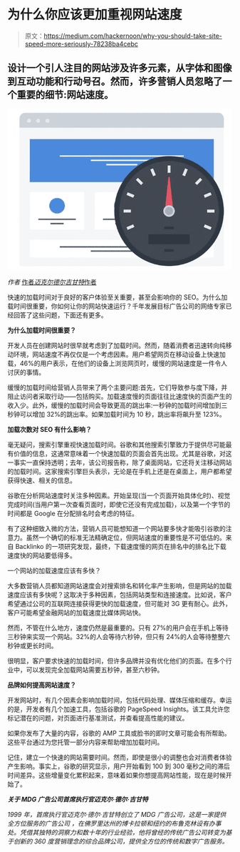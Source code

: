 # 为什么你应该更加重视网站速度

> 原文：<https://medium.com/hackernoon/why-you-should-take-site-speed-more-seriously-78238ba4cebc>

## 设计一个引人注目的网站涉及许多元素，从字体和图像到互动功能和行动号召。然而，许多营销人员忽略了一个重要的细节:网站速度。

![](img/bb68b4603a31c3bfb4a1c43e12ea210c.png)

*作者* [作者*迈克尔德尔吉甘特*作者](https://www.mdgadvertising.com/about/michael-del-gigante/)

快速的加载时间对于良好的客户体验至关重要，甚至会影响你的 SEO。为什么加载时间很重要，你如何让你的网站快速运行？千年发展目标广告公司的网络专家已经回答了这些问题，下面还有更多。

**为什么加载时间很重要？**

开发人员在创建网站时很早就考虑到了加载时间。然而，随着消费者迅速转向纯移动环境，网站速度不再仅仅是一个考虑因素。用户希望网页在移动设备上快速加载，46%的用户表示，在他们的设备上浏览网页时，缓慢的网站速度是一件令人讨厌的事情。

缓慢的加载时间给营销人员带来了两个主要问题:首先，它们导致参与度下降，并阻止访问者采取行动——包括购买。加载速度慢的页面往往比速度快的页面产生的收入少。此外，缓慢的加载时间会导致更高的跳出率:一秒钟的加载时间增加到三秒钟可以增加 32%的跳出率。如果加载时间为 10 秒，跳出率将飙升至 123%。

**加载次数对 SEO 有什么影响？**

毫无疑问，搜索引擎重视快速加载时间。谷歌和其他搜索引擎致力于提供尽可能最有价值的信息，这通常意味着一个快速加载的页面会首先出现。尤其是谷歌，对这一事实一直保持透明；去年，该公司报告称，除了桌面网站，它还将关注移动网站的加载时间。这家搜索引擎巨头表示，无论是在手机上还是在桌面上，用户都希望获得快速、相关的信息。

谷歌在分析网站速度时关注多种因素。开始呈现(当一个页面开始具体化时)、视觉完成时间(当用户第一次查看页面时，即使它还没有完成加载)，以及第一个字节的时间都是 Google 在分配排名时会考虑的特征。

有了这种细致入微的方法，营销人员可能想知道一个网站要多快才能吸引谷歌的注意力。虽然一个确切的标准无法精确定位，但网站速度的重要性是不可低估的。来自 Backlinko 的一项研究发现，最终，下载速度慢的网页在排名中的排名比下载速度快的网站要低得多。

一个网站的加载速度应该有多快？

大多数营销人员都知道网站速度会对搜索排名和转化率产生影响，但是网站的加载速度应该有多快呢？这取决于多种因素，包括网站类型和连接速度。比如说，客户希望通过公司的互联网连接获得更快的加载速度，但可能对 3G 更有耐心。此外，客户可能希望金融网站的加载速度比媒体网站快。

然而，不管在什么地方，速度仍然是最重要的。只有 27%的用户会在手机上等待三秒钟来实现一个网站。32%的人会等待六秒钟，但只有 24%的人会等待整整六秒钟或更长时间。

很明显，客户要求快速的加载时间，但许多品牌并没有优化他们的页面。在多个行业中，可以发现完全加载网站需要五秒钟，甚至六秒钟。

**品牌如何提高网站速度？**

开发网站时，有几个因素会影响加载时间，包括代码处理、媒体压缩和缓存。幸运的是，开发者有几个加速工具，包括谷歌的 PageSpeed Insights。该工具允许您标记潜在的问题，对页面进行基准测试，并查看提高性能的建议。

如果你发布了大量的内容，谷歌的 AMP 工具或脸书的即时文章可能会有所帮助。这些平台通过为您托管一部分内容来帮助增加加载时间。

记住，建立一个快速的网站需要时间。然而，即使是很小的调整也会对消费者体验产生影响。事实上，谷歌的研究显示，用户开始看到 100 到 300 毫秒之间的滞后时间差异。这些增量变化累积起来，意味着如果你想提高网站性能，现在是时候开始了。

***关于 MDG 广告公司首席执行官迈克尔·德尔·吉甘特***

*1999 年，首席执行官迈克尔·德尔·吉甘特创立了 MDG 广告公司，这是一家提供全方位服务的广告公司* *，在佛罗里达州的博卡拉顿和纽约的布鲁克林设有办事处。凭借其独特的洞察力和数十年的行业经验，他将曾经的传统广告公司转变为基于创新的 360 度营销理念的综合品牌公司，提供全方位的传统和数字广告服务。*